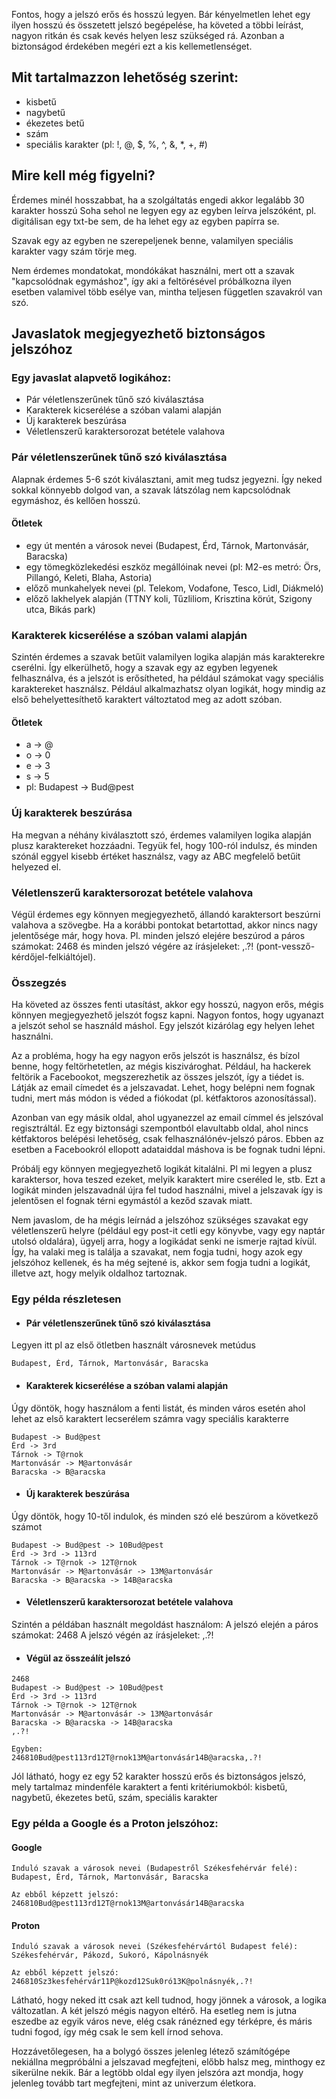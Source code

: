 Fontos, hogy a jelszó erős és hosszú legyen. Bár kényelmetlen lehet egy ilyen hosszú és összetett jelszó begépelése, ha követed a többi leírást, nagyon ritkán és csak kevés helyen lesz szükséged rá. Azonban a biztonságod érdekében megéri ezt a kis kellemetlenséget.

## Mit tartalmazzon lehetőség szerint:

- kisbetű
- nagybetű
- ékezetes betű
- szám
- speciális karakter (pl: !, @, $, %, ^, &, *, +, #)

## Mire kell még figyelni?
Érdemes minél hosszabbat, ha a szolgáltatás engedi akkor legalább 30 karakter hosszú
Soha sehol ne legyen egy az egyben leírva jelszóként, pl. digitálisan egy txt-be sem, de ha lehet egy az egyben papírra se.

Szavak egy az egyben ne szerepeljenek benne, valamilyen speciális karakter vagy szám törje meg.

Nem érdemes mondatokat, mondókákat használni, mert ott a szavak "kapcsolódnak egymáshoz", így aki a feltörésével próbálkozna ilyen esetben valamivel több esélye van, mintha teljesen független szavakról van szó.

## Javaslatok megjegyezhető biztonságos jelszóhoz

### Egy javaslat alapvető logikához:
- Pár véletlenszerűnek tűnő szó kiválasztása
- Karakterek kicserélése a szóban valami alapján
- Új karakterek beszúrása
- Véletlenszerű karaktersorozat betétele valahova

### Pár véletlenszerűnek tűnő szó kiválasztása

Alapnak érdemes 5-6 szót kiválasztani, amit meg tudsz jegyezni. Így neked sokkal könnyebb dolgod van, a szavak látszólag nem kapcsolódnak egymáshoz, és kellően hosszú.

#### Ötletek
- egy út mentén a városok nevei (Budapest, Érd, Tárnok, Martonvásár, Baracska)
- egy tömegközlekedési eszköz megállóinak nevei (pl: M2-es metró: Örs, Pillangó, Keleti, Blaha, Astoria)
- előző munkahelyek nevei (pl. Telekom, Vodafone, Tesco, Lidl, Diákmeló)
- előző lakhelyek alapján (TTNY koli, Tűzliliom, Krisztina körút, Szigony utca, Bikás park)

### Karakterek kicserélése a szóban valami alapján

Szintén érdemes a szavak betűit valamilyen logika alapján más karakterekre cserélni. Így elkerülhető, hogy a szavak egy az egyben legyenek felhasználva, és a jelszót is erősítheted, ha például számokat vagy speciális karaktereket használsz. Például alkalmazhatsz olyan logikát, hogy mindig az első behelyettesíthető karaktert változtatod meg az adott szóban.

#### Ötletek
- a -> @
- o -> 0
- e -> 3
- s -> 5
- pl: Budapest -> Bud@pest

### Új karakterek beszúrása

Ha megvan a néhány kiválasztott szó, érdemes valamilyen logika alapján plusz karaktereket hozzáadni. Tegyük fel, hogy 100-ról indulsz, és minden szónál eggyel kisebb értéket használsz, vagy az ABC megfelelő betűit helyezed el.

### Véletlenszerű karaktersorozat betétele valahova

Végül érdemes egy könnyen megjegyezhető, állandó karaktersort beszúrni valahova a szövegbe.
Ha a korábbi pontokat betartottad, akkor nincs nagy jelentősége már, hogy hova.
Pl. minden jelszó elejére beszúrod a páros számokat: 2468 és minden jelszó végére az írásjeleket: ,.?! (pont-vessző-kérdőjel-felkiáltójel).

### Összegzés

Ha követed az összes fenti utasítást, akkor egy hosszú, nagyon erős, mégis könnyen megjegyezhető jelszót fogsz kapni. Nagyon fontos, hogy ugyanazt a jelszót sehol se használd máshol. Egy jelszót kizárólag egy helyen lehet használni.

Az a probléma, hogy ha egy nagyon erős jelszót is használsz, és bízol benne, hogy feltörhetetlen, az mégis kiszivároghat. Például, ha hackerek feltörik a Facebookot, megszerezhetik az összes jelszót, így a tiédet is. Látják az email címedet és a jelszavadat. Lehet, hogy belépni nem fognak tudni, mert más módon is véded a fiókodat (pl. kétfaktoros azonosítással).

Azonban van egy másik oldal, ahol ugyanezzel az email címmel és jelszóval regisztráltál. Ez egy biztonsági szempontból elavultabb oldal, ahol nincs kétfaktoros belépési lehetőség, csak felhasználónév-jelszó páros. Ebben az esetben a Facebookról ellopott adataiddal máshova is be fognak tudni lépni.

Próbálj egy könnyen megjegyezhető logikát kitalálni. Pl mi legyen a plusz karaktersor, hova teszed ezeket, melyik karaktert mire cseréled le, stb. Ezt a logikát minden jelszavadnál újra fel tudod használni, mivel a jelszavak így is jelentősen el fognak térni egymástól a keződ szavak miatt.

Nem javaslom, de ha mégis leírnád a jelszóhoz szükséges szavakat egy véletlenszerű helyre (például egy post-it cetli egy könyvbe, vagy egy naptár utolsó oldalára), ügyelj arra, hogy a logikádat senki ne ismerje rajtad kívül. Így, ha valaki meg is találja a szavakat, nem fogja tudni, hogy azok egy jelszóhoz kellenek, és ha még sejtené is, akkor sem fogja tudni a logikát, illetve azt, hogy melyik oldalhoz tartoznak.

### Egy példa részletesen

- #### Pár véletlenszerűnek tűnő szó kiválasztása
Legyen itt pl az első ötletben használt városnevek metúdus

```
Budapest, Érd, Tárnok, Martonvásár, Baracska
```
- #### Karakterek kicserélése a szóban valami alapján
Úgy döntök, hogy használom a fenti listát, és minden város esetén ahol lehet az első karaktert lecserélem számra vagy speciális karakterre
```
Budapest -> Bud@pest
Érd -> 3rd
Tárnok -> T@rnok
Martonvásár -> M@artonvásár
Baracska -> B@aracska
```
- #### Új karakterek beszúrása
Úgy döntök, hogy 10-től indulok, és minden szó elé beszúrom a következő számot
```
Budapest -> Bud@pest -> 10Bud@pest
Érd -> 3rd -> 113rd
Tárnok -> T@rnok -> 12T@rnok
Martonvásár -> M@artonvásár -> 13M@artonvásár
Baracska -> B@aracska -> 14B@aracska
```
- #### Véletlenszerű karaktersorozat betétele valahova
Szintén a példában használt megoldást használom:
A jelszó elején a páros számokat: 2468
A jelszó végén az írásjeleket: ,.?!

- #### Végül az összeálít jelszó
```
2468
Budapest -> Bud@pest -> 10Bud@pest
Érd -> 3rd -> 113rd
Tárnok -> T@rnok -> 12T@rnok
Martonvásár -> M@artonvásár -> 13M@artonvásár
Baracska -> B@aracska -> 14B@aracska
,.?!

Egyben:
246810Bud@pest113rd12T@rnok13M@artonvásár14B@aracska,.?!
```

Jól látható, hogy ez egy 52 karakter hosszú erős és biztonságos jelszó, mely tartalmaz mindenféle karaktert a fenti kritériumokból:
kisbetű, nagybetű, ékezetes betű, szám, speciális karakter

### Egy példa a Google és a Proton jelszóhoz:

#### Google
```
Induló szavak a városok nevei (Budapestről Székesfehérvár felé):
Budapest, Érd, Tárnok, Martonvásár, Baracska

Az ebből képzett jelszó:
246810Bud@pest113rd12T@rnok13M@artonvásár14B@aracska
```

#### Proton
```
Induló szavak a városok nevei (Székesfehérvártól Budapest felé):
Székesfehérvár, Pákozd, Sukoró, Kápolnásnyék

Az ebből képzett jelszó:
246810Sz3kesfehérvár11P@kozd12Suk0ró13K@polnásnyék,.?!
```

Látható, hogy neked itt csak azt kell tudnod, hogy jönnek a városok, a logika változatlan.
A két jelszó mégis nagyon eltérő. Ha esetleg nem is jutna eszedbe az egyik város neve, elég csak ránézned egy térképre, és máris tudni fogod, így még csak le sem kell írnod sehova.

Hozzávetőlegesen, ha a bolygó összes jelenleg létező számítógépe nekiállna megpróbálni a jelszavad megfejteni, előbb halsz meg, minthogy ez sikerülne nekik. Bár a legtöbb oldal egy ilyen jelszóra azt mondja, hogy jelenleg tovább tart megfejteni, mint az univerzum életkora.